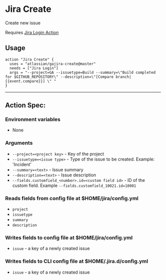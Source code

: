 # Jira Create
Create new issue

Requires [Jira Login Action](https://github.com/marketplace/actions/jira-login)

## Usage

```
action "Jira Create" {
  uses = "atlassian/gajira-create@master"
  needs = ["Jira Login"]
  args = "--project=GA --issuetype=Build --summary=\"Build completed for $GITHUB_REPOSITORY\" --description=\"[Compare branch|{{event.compare}}] \" "
}
```

----
## Action Spec:

### Environment variables
- None

### Arguments
- `--project=<project key>` - Key of the project
- `--issuetype=<issue type>` - Type of the issue to be created. Example: 'Incident'
- `--summary=<text>` - Issue summary
- `--description=<text>` - Issue description
- `--fields.customfield_<number>.id=<custom field id>` - ID of the custom field. Example `--fields.customfield_10021.id=10001`

### Reads fields from config file at $HOME/jira/config.yml
- `project`
- `issuetype`
- `summary`
- `description`

### Writes fields to config file at $HOME/jira/config.yml
- `issue` - a key of a newly created issue

### Writes fields to CLI config file at $HOME/.jira.d/config.yml
- `issue` - a key of a newly created issue